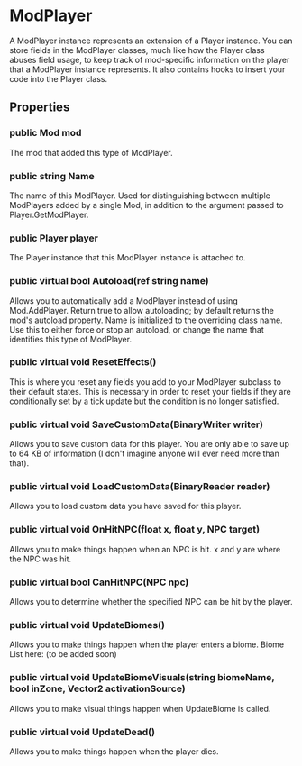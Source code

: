 # ModPlayer

A ModPlayer instance represents an extension of a Player instance. You can store fields in the ModPlayer classes, much like how the Player class abuses field usage, to keep track of mod-specific information on the player that a ModPlayer instance represents. It also contains hooks to insert your code into the Player class.

## Properties

### public Mod mod

The mod that added this type of ModPlayer.

### public string Name

The name of this ModPlayer. Used for distinguishing between multiple ModPlayers added by a single Mod, in addition to the argument passed to Player.GetModPlayer.

### public Player player

The Player instance that this ModPlayer instance is attached to.

### public virtual bool Autoload(ref string name)

Allows you to automatically add a ModPlayer instead of using Mod.AddPlayer. Return true to allow autoloading; by default returns the mod's autoload property. Name is initialized to the overriding class name. Use this to either force or stop an autoload, or change the name that identifies this type of ModPlayer.

### public virtual void ResetEffects()

This is where you reset any fields you add to your ModPlayer subclass to their default states. This is necessary in order to reset your fields if they are conditionally set by a tick update but the condition is no longer satisfied.

### public virtual void SaveCustomData(BinaryWriter writer)

Allows you to save custom data for this player. You are only able to save up to 64 KB of information (I don't imagine anyone will ever need more than that).

### public virtual void LoadCustomData(BinaryReader reader)

Allows you to load custom data you have saved for this player.

### public virtual void OnHitNPC(float x, float y, NPC target)

Allows you to make things happen when an NPC is hit. x and y are where the NPC was hit.

### public virtual bool CanHitNPC(NPC npc)

Allows you to determine whether the specified NPC can be hit by the player.

### public virtual void UpdateBiomes()

Allows you to make things happen when the player enters a biome. Biome List here: (to be added soon)

### public virtual void UpdateBiomeVisuals(string biomeName, bool inZone, Vector2 activationSource)

Allows you to make visual things happen when UpdateBiome is called.

### public virtual void UpdateDead()

Allows you to make things happen when the player dies.